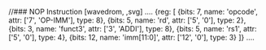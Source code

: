 //### NOP Instruction
[wavedrom, ,svg]
....
{reg: [
{bits: 7,  name: 'opcode',    attr: ['7', 'OP-IMM'], type: 8},
{bits: 5,  name: 'rd',        attr: ['5', '0'], type: 2},
{bits: 3,  name: 'funct3',     attr: ['3', 'ADDI'], type: 8},
{bits: 5,  name: 'rs1',       attr: ['5', '0'], type: 4},
{bits: 12, name: 'imm[11:0]', attr: ['12', '0'], type: 3}
]}
....
